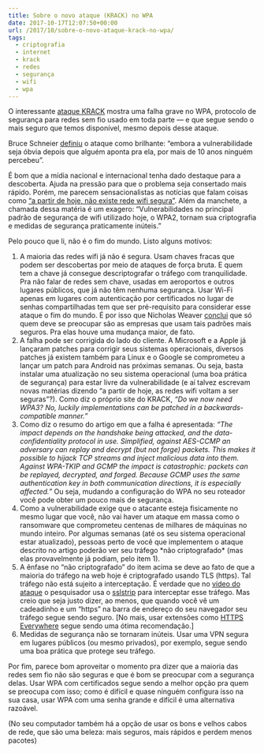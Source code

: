 ```yaml
---
title: Sobre o novo ataque (KRACK) no WPA
date: 2017-10-17T12:07:50+00:00
url: /2017/10/sobre-o-novo-ataque-krack-no-wpa/
tags:
  - criptografia
  - internet
  - krack
  - redes
  - segurança
  - wifi
  - wpa
---
```


O interessante [ataque KRACK][1] mostra uma falha grave no WPA, protocolo de segurança para redes sem fio usado em toda parte — e que segue sendo o mais seguro que temos disponível, mesmo depois desse ataque.

Bruce Schneier [definiu][2] o ataque como brilhante: “embora a vulnerabilidade seja óbvia depois que alguém aponta pra ela, por mais de 10 anos ninguém percebeu”.

É bom que a mídia nacional e internacional tenha dado destaque para a descoberta. Ajuda na pressão para que o problema seja consertado mais rápido. Porém, me parecem sensacionalistas as notícias que falam coisas como [“a partir de hoje, não existe rede wifi segura”][3]. Além da manchete, a chamada dessa matéria é um exagero: “Vulnerabilidades no principal padrão de segurança de wifi utilizado hoje, o WPA2, tornam sua criptografia e medidas de segurança praticamente inúteis.”

Pelo pouco que li, não é o fim do mundo. Listo alguns motivos:

1. A maioria das redes wifi já não é segura. Usam chaves fracas que podem ser descobertas por meio de ataques de força bruta. E quem tem a chave já consegue descriptografar o tráfego com tranquilidade. Pra não falar de redes sem chave, usadas em aeroportos e outros lugares públicos, que já não têm nenhuma segurança. Usar Wi-Fi apenas em lugares com autenticação por certificados no lugar de senhas compartilhadas tem que ser pré-requisito para considerar esse ataque o fim do mundo. É por isso que Nicholas Weaver [conclui][4] que só quem deve se preocupar são as empresas que usam tais padrões mais seguros. Pra elas houve uma mudança maior, de fato.
2. A falha pode ser corrigida do lado do cliente. A Microsoft e a Apple já lançaram patches para corrigir seus sistemas operacionais, diversos patches já existem também para Linux e o Google se comprometeu a lançar um patch para Android nas próximas semanas. Ou seja, basta instalar uma atualização no seu sistema operacional (uma boa prática de segurança) para estar livre da vulnerabilidade (e aí talvez escrevam novas matérias dizendo “a partir de hoje, as redes wifi voltam a ser seguras”?). Como diz o próprio site do KRACK, _“Do we now need WPA3? No, luckily implementations can be patched in a backwards-compatible manner.”_
3. Como diz o resumo do artigo em que a falha é apresentada: _“The impact depends on the handshake being attacked, and the data-confidentiality protocol in use. Simplified, against AES-CCMP an adversary can replay and decrypt (but not forge) packets. This makes it possible to hijack TCP streams and inject malicious data into them. Against WPA-TKIP and GCMP the impact is catastrophic: packets can be replayed, decrypted, and forged. Because GCMP uses the same authentication key in both communication directions, it is especially affected.”_ Ou seja, mudando a configuração do WPA no seu roteador você pode obter um pouco mais de segurança.
4. Como a vulnerabilidade exige que o atacante esteja fisicamente no mesmo lugar que você, não vai haver um ataque em massa como o ransomware que comprometeu centenas de milhares de máquinas no mundo inteiro. Por algumas semanas (até os seu sistema operacional estar atualizado), pessoas perto de você que implementem o ataque descrito no artigo poderão ver seu tráfego \*não criptografado\* (mas elas provavelmente já podiam, pelo item 1).
5. A ênfase no “não criptografado” do item acima se deve ao fato de que a maioria do tráfego na web hoje é criptografado usando TLS (https). Tal tráfego não está sujeito a interceptação. É verdade que no [vídeo do ataque][5] o pesquisador usa o [sslstrip][6] para interceptar esse tráfego. Mas creio que seja justo dizer, ao menos, que quando você vê um cadeadinho e um “https” na barra de endereço do seu navegador seu tráfego segue sendo seguro. [No mais, usar extensões como [HTTPS Everywhere][7] segue sendo uma ótima recomendação.]
6. Medidas de segurança não se tornaram inúteis. Usar uma VPN segura em lugares públicos (ou mesmo privados), por exemplo, segue sendo uma boa prática que protege seu tráfego.

Por fim, parece bom aproveitar o momento pra dizer que a maioria das redes sem fio não são seguras e que é bom se preocupar com a segurança delas. Usar WPA com certificados segue sendo a melhor opção pra quem se preocupa com isso; como é difícil e quase ninguém configura isso na sua casa, usar WPA com uma senha grande e difícil é uma alternativa razoável.

(No seu computador também há a opção de usar os bons e velhos cabos de rede, que são uma beleza: mais seguros, mais rápidos e perdem menos pacotes)

[1]: https://www.krackattacks.com/
[2]: https://www.schneier.com/blog/archives/2017/10/new_krack_attac.html
[3]: https://www.vice.com/pt_br/article/qvjgdm/wifi-wpa2-krack
[4]: https://www.lawfareblog.com/dont-worry-about-krack
[5]: https://www.youtube.com/watch?v=Oh4WURZoR98
[6]: https://moxie.org/software/sslstrip/
[7]: https://www.eff.org/https-everywhere
